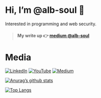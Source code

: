 # Hi, I’m @alb-soul 👋



Interested in programming and web security.

> ####  My write up 👉 [medium @alb-soul](https://medium.com/@alb-soul)
# Media
[![LinkedIn](https://img.shields.io/badge/linkedin-%230077B5.svg?style=for-the-badge&logo=linkedin&logoColor=white)](https://id.linkedin.com/in/imamuddin-al-mustaqim)
[![YouTube](https://img.shields.io/badge/YouTube-%23FF0000.svg?style=for-the-badge&logo=YouTube&logoColor=white)](https://www.youtube.com/channel/UC_7jCa87OTgBk8hZ2Gt2aig)
[![Medium](https://img.shields.io/badge/Medium-12100E?style=for-the-badge&logo=medium&logoColor=white)](https://alb-soul.medium.com)

[![Anurag’s github stats](https://github-readme-stats.vercel.app/api?username=alb-soul)](https://github.com/alb-soul)

[![Top Langs](https://github-readme-stats.vercel.app/api/top-langs/?username=alb-soul&layout=compact)](https://github.com/alb-soul)

